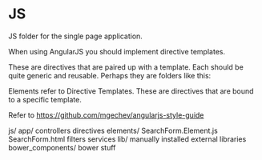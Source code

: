 JS
==

JS folder for the single page application.

When using AngularJS you should implement directive templates.

These are directives that are paired up with a template. Each should be quite generic and reusable.
Perhaps they are folders like this:

Elements refer to Directive Templates. These are directives that are bound to a specific template.

Refer to https://github.com/mgechev/angularjs-style-guide

js/
	app/
		controllers
		directives
		elements/
			SearchForm.Element.js
			SearchForm.html
		filters
		services
	lib/
		manually installed external libraries
	bower_components/
		bower stuff